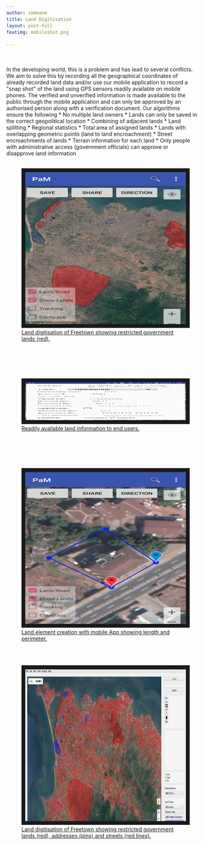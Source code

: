 ```yaml
---
author: someone
title: Land Digitisation
layout: post-full
featimg: mobileshot.png

---
```

<br/>
<br/>
In the developing world, this is a problem and has lead to several conflicts. We aim to solve this by recording all the geographical coordinates of already recorded land data and/or use our mobile application to record a "snap shot" of the land using GPS sensors readily available on mobile phones. The verified and unverified information is made available to the public through the mobile application and can only be approved by an authorised person along with a verification document. Our algorithms ensure the following
* No multiple land owners
* Lands can only be saved in the correct geopolitical location
* Combining of adjacent lands
* Land splitting
* Regional statistics
    * Total area of assigned lands
    * Lands with overlapping geometric points (land to land encroachment)
    * Street encroachments of lands
* Terrain information for each land
* Only people with administrative access (government officials) can approve or disapprove land information
<br/>
<br/>

<figure>
<a href="/media/compressed/mobileshot2.png
" target="_blank"><img src="/media/compressed/mobileshot2.png" 
width="600" height="400" border="10" />
 <figcaption>
 Land digitisation of Freetown showing restricted government lands (red).
 </figcaption></a>
 </figure>
  <br/>
<br/>


 <br/>
<br/>
 <figure>
<a href="/media/compressed/landClicked.jpg
" target="_blank"><img src="/media/compressed/landClicked.jpg" 
alt="IMAGE ALT TEXT HERE" width="600" height="100" border="10" />
 <figcaption>
 Readily available land information to end users.
 </figcaption></a>
 </figure>
 <br/>
<br/>


 <br/>
<br/>

 

 
 <figure>
<a href="/media/compressed/createLand.png
" target="_blank"><img src="/media/compressed/createLand.png" 
alt="IMAGE ALT TEXT HERE" width="600" height="400" border="10" />
 <figcaption>
 Land element creation with mobile App showing length and perimeter.
 </figcaption></a>
 </figure>
 <br/>
<br/>
 
  <figure>
<a href="/media/compressed/landdigitisationComp.png
" target="_blank"><img src="/media/compressed/landdigitisationComp.png" 
alt="IMAGE ALT TEXT HERE" width="600" height="400" border="10" />
 <figcaption>
 Land digitisation of Freetown showing restricted government lands (red), addresses (pins) and streets (red lines).
 </figcaption></a>
 </figure>
